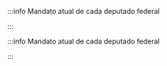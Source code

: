 <script setup>
import DeputadosPorEstado from '../components/DeputadosPorEstado.vue';
import DeputadosPorPartido from '../components/DeputadosPorPartido.vue';
</script>

:::info Mandato atual de cada deputado federal
<!-- <br /> -->
<DeputadosPorEstado />
:::

:::info Mandato atual de cada deputado federal
<!-- <br /> -->
<DeputadosPorPartido />
:::
